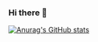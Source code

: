 ### Hi there 👋
[![Anurag's GitHub stats](https://github-readme-stats.vercel.app/api?username=Shiro-Sagiri
)](https://github.com/anuraghazra/github-readme-stats)

<!--
**Shiro-Sagiri/Shiro-Sagiri** is a ✨ _special_ ✨ repository because its `README.md` (this file) appears on your GitHub profile.

Here are some ideas to get you started:

- 🔭 I’m currently working on ...
- 🌱 I’m currently learning ...
- 👯 I’m looking to collaborate on ...
- 🤔 I’m looking for help with ...
- 💬 Ask me about ...
- 📫 How to reach me: ...
- 😄 Pronouns: ...
- ⚡ Fun fact: ...
-->
